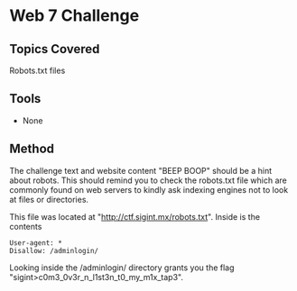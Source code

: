 # Web 7 Challenge

## Topics Covered

Robots.txt files

## Tools

* None

## Method

The challenge text and website content "BEEP BOOP" should be a hint about robots. This should remind you to check the robots.txt file which are commonly found on web servers to kindly ask indexing engines not to look at files or directories. 

This file was located at "http://ctf.sigint.mx/robots.txt". Inside is the contents 

```
User-agent: *
Disallow: /adminlogin/
```

Looking inside the /adminlogin/ directory grants you the flag "sigint>c0m3_0v3r_n_l1st3n_t0_my_m1x_tap3".
